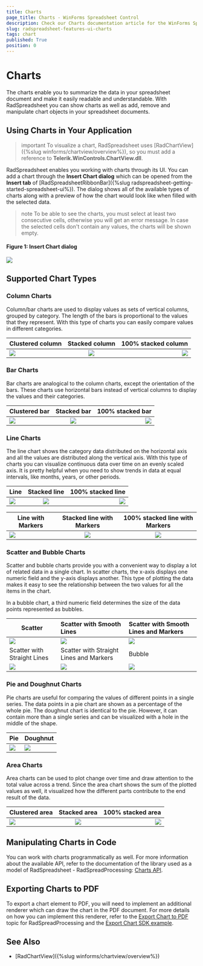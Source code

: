 ```yaml
---
title: Charts
page_title: Charts - WinForms Spreadsheet Control
description: Check our Charts documentation article for the WinForms Spreadsheet control.
slug: radspreadsheet-features-ui-charts
tags: chart
published: True
position: 0
---
```


# Charts

The charts enable you to summarize the data in your spreadsheet document and make it easily readable and understandable. With RadSpreadsheet you can show charts as well as add, remove and manipulate chart objects in your spreadsheet documents.

## Using Charts in Your Application

>important To visualize a chart, RadSpreadsheet uses [RadChartView]({%slug winforms/chartview/overview%}), so you must add a reference to **Telerik.WinControls.ChartView.dll**.

RadSpreadsheet enables you working with charts through its UI. You can add a chart through the **Insert Chart dialog**  which can be opened from the **Insert tab** of [RadSpreadsheetRibbonBar]({%slug radspreadsheet-getting-started-spreadsheet-ui%}). The dialog shows all of the available types of charts along with a preview of how the chart would look like when filled with the selected data.

>note To be able to see the charts, you must select at least two consecutive cells, otherwise you will get an error message. In case the selected cells don't contain any values, the charts will be shown empty. 
>

#### Figure 1: Insert Chart dialog

![](images/radspreadsheet-features-ui-charts001.png)

## Supported Chart Types

### Column Charts

Column/bar charts are used to display values as sets of vertical columns, grouped by category. The length of the bars is proportional to the values that they represent. With this type of charts you can easily compare values in different categories. 

| Clustered column        | Stacked column | 100% stacked column |
| ----------------------- |:--------------:| -------------------:|
| ![](images/radspreadsheet-features-ui-charts002.png) | ![](images/radspreadsheet-features-ui-charts003.png) | ![](images/radspreadsheet-features-ui-charts004.png)| 

### Bar Charts

Bar charts are analogical to the column charts, except the orientation of the bars. These charts use horizontal bars instead of vertical columns to display the values and their categories.

| Clustered bar           | Stacked bar    | 100% stacked bar    |
| ----------------------- |:--------------:| -------------------:|
| ![](images/radspreadsheet-features-ui-charts005.png) | ![](images/radspreadsheet-features-ui-charts006.png) | ![](images/radspreadsheet-features-ui-charts007.png)|

### Line Charts

The line chart shows the category data distributed on the horizontal axis and all the values are distributed along the vertical axis. With this type of charts you can visualize continuous data over time on an evenly scaled axis. It is pretty helpful when you need to show trends in data at equal intervals, like months, years, or other periods.

| Line                    | Stacked line   | 100% stacked line   |
| ----------------------- |:--------------:| -------------------:|
| ![](images/radspreadsheet-features-ui-charts008.png) | ![](images/radspreadsheet-features-ui-charts009.png) | ![](images/radspreadsheet-features-ui-charts010.png)|

| Line with Markers       | Stacked line with Markers| 100% stacked line with Markers|
| ----------------------- |:------------------------:| :----------------------------:
| ![](images/radspreadsheet-features-ui-charts011.png) | ![](images/radspreadsheet-features-ui-charts012.png) | ![](images/radspreadsheet-features-ui-charts013.png)|

### Scatter and Bubble Charts

Scatter and bubble charts provide you with a convenient way to display a lot of related data in a single chart. In scatter charts, the x-axis displays one numeric field and the y-axis displays another. This type of plotting the data makes it easy to see the relationship between the two values for all the items in the chart.

In a bubble chart, a third numeric field determines the size of the data points represented as bubbles.

| Scatter     |Scatter with Smooth Lines | Scatter with Smooth Lines and Markers | 
| ----------- |:------------------------ |:--------------------------------------| 
| ![](images/radspreadsheet-features-ui-charts014.png) | ![](images/radspreadsheet-features-ui-charts015.png) | ![](images/radspreadsheet-features-ui-charts016.png) |
| Scatter with Straight Lines     |Scatter with Straight Lines and Markers | Bubble | 
| ![](images/radspreadsheet-features-ui-charts017.png) | ![](images/radspreadsheet-features-ui-charts018.png) | ![](images/radspreadsheet-features-ui-charts019.png) |

### Pie and Doughnut Charts
	
Pie charts are useful for comparing the values of different points in a single series. The data points in a pie chart are shown as a percentage of the whole pie. The doughnut chart is identical to the pie. However, it can contain more than a single series and can be visualized with a hole in the middle of the shape.


| Pie         | Doughnut  | 
| ----------- |:----------| 
| ![](images/radspreadsheet-features-ui-charts020.png) | ![](images/radspreadsheet-features-ui-charts021.png) |



### Area Charts

Area charts can be used to plot change over time and draw attention to the total value across a trend. Since the area chart shows the sum of the plotted values as well, it visualized how the different parts contribute to the end result of the data.

| Clustered area          | Stacked area   | 100% stacked area   |
| ----------------------- |:--------------:| -------------------:|
| ![](images/radspreadsheet-features-ui-charts022.png) | ![](images/radspreadsheet-features-ui-charts023.png) | ![](images/radspreadsheet-features-ui-charts024.png)|


## Manipulating Charts in Code

You can work with charts programmatically as well. For more information about the available API, refer to the documentation of the library used as a model of RadSpreadsheet - RadSpreadProcessing: [Charts API](https://docs.telerik.com/devtools/document-processing/libraries/radspreadprocessing/features/charts/overview).

## Exporting Charts to PDF

To export a chart element to PDF, you will need to implement an additional renderer which can draw the chart in the PDF document. For more details on how you can implement this renderer, refer to the [Export Chart to PDF](https://docs.telerik.com/devtools/document-processing/libraries/radspreadprocessing/features/charts/pdf-export.html) topic for RadSpreadProcessing and the [Export Chart SDK example](https://github.com/telerik/document-processing-sdk/tree/master/SpreadProcessing/ExportChart).


## See Also

* [RadChartView]({%slug winforms/chartview/overview%})
